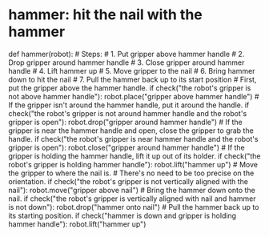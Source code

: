 # hammer: hit the nail with the hammer
def hammer(robot):
    # Steps:
    #  1. Put gripper above hammer handle
    #  2. Drop gripper around hammer handle
    #  3. Close gripper around hammer handle
    #  4. Lift hammer up
    #  5. Move gripper to the nail
    #  6. Bring hammer down to hit the nail
    #  7. Pull the hammer back up to its start position
    # First, put the gripper above the hammer handle.
    if check("the robot's gripper is not above hammer handle"):
        robot.place("gripper above hammer handle")
    # If the gripper isn't around the hammer handle, put it around the handle.
    if check("the robot's gripper is not around hammer handle and the robot's gripper is open"):
        robot.drop("gripper around hammer handle")
    # If the gripper is near the hammer handle and open, close the gripper to grab the handle.
    if check("the robot's gripper is near hammer handle and the robot's gripper is open"):
        robot.close("gripper around hammer handle")
    # If the gripper is holding the hammer handle, lift it up out of its holder.
    if check("the robot's gripper is holding hammer handle"):
        robot.lift("hammer up")
    # Move the gripper to where the nail is.
    # There's no need to be too precise on the orientation.
    if check("the robot's gripper is not vertically aligned with the nail"):
        robot.move("gripper above nail")
    # Bring the hammer down onto the nail.
    if check("the robot's gripper is vertically aligned with nail and hammer is not down"):
        robot.drop("hammer onto nail")
    # Pull the hammer back up to its starting position.
    if check("hammer is down and gripper is holding hammer handle"):
        robot.lift("hammer up")